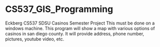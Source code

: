# CS537_GIS_Programming
Eckberg CS537 SDSU Casinos Semester Project
This must be done on a windows machine.
This program will show a map with various options of casinos in san diego county. It will provide address, phone number, pictures, youtube video, etc.
